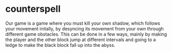 # counterspell
Our game is a game where you must kill your own shadow, which follows your movement initally, by desyncing its movement from your own through different game obstacles. This can be done in a few ways, mainly by making the player and the other block jump at different intervals and going to a ledge to make the black block fall up into the abyss.
